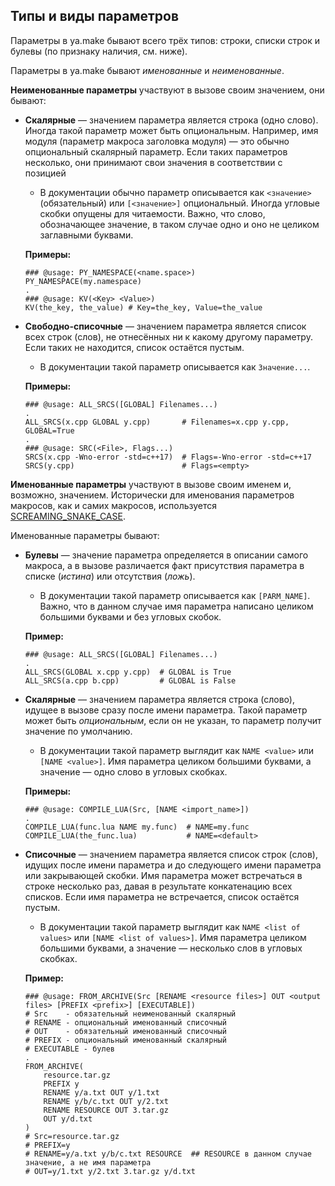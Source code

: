 ## Типы и виды параметров

Параметры в ya.make бывают всего трёх типов: строки, списки строк и булевы (по признаку наличия, см. ниже).

Параметры в ya.make бывают *именованные* и *неименованные*.

**Неименованные параметры** участвуют в вызове своим значением, они бывают:

- **Скалярные** — значением параметра является строка (одно слово). Иногда такой параметр может быть опциональным. Например, имя модуля 
   (параметр макроса заголовка модуля) — это обычно опциональный скалярный параметр.  Если таких параметров несколько, они принимают свои
   значения в соответствии с позицией

  - В документации обычно параметр описывается как `<значение>` (обязательный) или `[<значение>]` опциональный. Иногда угловые скобки опущены для читаемости.
    Важно, что слово, обозначающее значение, в таком случае одно и оно не целиком заглавными буквами.

  __Примеры:__
  ```
  ### @usage: PY_NAMESPACE(<name.space>)
  PY_NAMESPACE(my.namespace)
  .
  ### @usage: KV(<Key> <Value>)
  KV(the_key, the_value) # Key=the_key, Value=the_value
  ```

- **Свободно-списочные** — значением параметра является список всех строк (слов), не отнесённых ни к какому другому параметру. Если таких не находится, список остаётся пустым.
  - В документации такой параметр описывается как `Значение...`. 

  __Примеры:__
  ```
  ### @usage: ALL_SRCS([GLOBAL] Filenames...)
  .
  ALL_SRCS(x.cpp GLOBAL y.cpp)       # Filenames=x.cpp y.cpp, GLOBAL=True
  .
  ### @usage: SRC(<File>, Flags...)
  SRCS(x.cpp -Wno-error -std=c++17)  # Flags=-Wno-error -std=c++17
  SRCS(y.cpp)                        # Flags=<empty>
  ```

**Именованные параметры** участвуют в вызове своим именем и, возможно, значением. Исторически для именования параметров макросов, как и самих макросов, используется
[SCREAMING_SNAKE_CASE](https://ru.wikipedia.org/wiki/Snake_case).

Именованные параметры бывают:

- **Булевы** — значение параметра определяется в описании самого макроса, а в вызове различается факт присутствия параметра в списке (*истина*) или отсутствия (*ложь*).
  - В документации такой параметр описывается как `[PARM_NAME]`. Важно, что в данном случае имя параметра написано целиком большими буквами и без угловых скобок.

  __Пример:__
  ```
  ### @usage: ALL_SRCS([GLOBAL] Filenames...)
  .
  ALL_SRCS(GLOBAL x.cpp y.cpp)  # GLOBAL is True
  ALL_SRCS(a.cpp b.cpp)         # GLOBAL is False
  ```

- **Скалярные** — значением параметра является строка (слово), идущее в вызове сразу после имени параметра. Такой параметр может быть *опциональным*, если он не указан,
  то параметр получит значение по умолчанию.
  - В документации такой параметр выглядит как `NAME <value>` или `[NAME <value>]`. Имя параметра целиком большими буквами, а значение — одно слово в угловых скобках.

  __Примеры:__
  ```
  ### @usage: COMPILE_LUA(Src, [NAME <import_name>])
  .
  COMPILE_LUA(func.lua NAME my.func)  # NAME=my.func
  COMPILE_LUA(the_func.lua)           # NAME=<default>
  ```

- **Списочные** — значением параметра является список строк (слов), идущих после имени параметра и до следующего имени параметра или закрывающей скобки.
  Имя параметра может встречаться в строке несколько раз, давая в результате конкатенацию всех списков. Если имя параметра не встречается, список остаётся пустым.
  - В документации такой параметр выглядит как `NAME <list of values>` или `[NAME <list of values>]`. Имя параметра целиком большими буквами, а
    значение — несколько слов в угловых скобках. 

  __Пример:__
  ```  
  ### @usage: FROM_ARCHIVE(Src [RENAME <resource files>] OUT <output files> [PREFIX <prefix>] [EXECUTABLE])
  # Src    - обязательный неименованный скалярный
  # RENAME - опциональный именованный списочный
  # OUT    - обязательный именованный списочный
  # PREFIX - опциональный именованный скалярный
  # EXECUTABLE - булев
  .
  FROM_ARCHIVE(
      resource.tar.gz
      PREFIX y
      RENAME y/a.txt OUT y/1.txt
      RENAME y/b/c.txt OUT y/2.txt
      RENAME RESOURCE OUT 3.tar.gz
      OUT y/d.txt
  )
  # Src=resource.tar.gz 
  # PREFIX=y
  # RENAME=y/a.txt y/b/c.txt RESOURCE  ## RESOURCE в данном случае значение, а не имя параметра
  # OUT=y/1.txt y/2.txt 3.tar.gz y/d.txt
  ```
